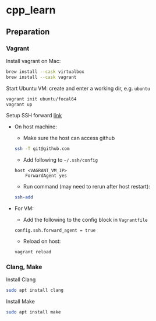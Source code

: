# cpp_learn

## Preparation

### Vagrant

Install vagrant on Mac:

```bash
brew install --cask virtualbox
brew install --cask vagrant
```

Start Ubuntu VM: create and enter a working dir, e.g. `ubuntu`

```bash
vagrant init ubuntu/focal64
vagrant up
```

Setup SSH forward [link](https://wildlyinaccurate.com/using-ssh-agent-forwarding-with-vagrant/)

* On host machine:

  * Make sure the host can access github

  ```bash
  ssh -T git@github.com
  ```

  * Add following to `~/.ssh/config`

  ```config
  host <VAGRANT_VM_IP>
      ForwardAgent yes
  ```

  * Run command (may need to rerun after host restart):

  ```bash
  ssh-add
  ```

* For VM:

  * Add the following to the config block in `Vagrantfile`

  ```config
  config.ssh.forward_agent = true
  ```

  * Reload on host:

  ```bash
  vagrant reload
  ```

### Clang, Make

Install Clang

```bash
sudo apt install clang
```

Install Make

```bash
sudo apt install make
```
